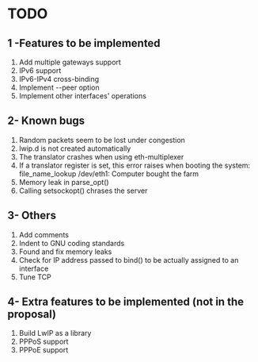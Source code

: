 # TODO

## 1 -Features to be implemented

1. Add multiple gateways support
2. IPv6 support
3. IPv6-IPv4 cross-binding
4. Implement --peer option
5. Implement other interfaces' operations

## 2- Known bugs

1. Random packets seem to be lost under congestion
2. lwip.d is not created automatically
3. The translator crashes when using eth-multiplexer
4. If a translator register is set, this error raises when booting the system: file_name_lookup /dev/eth1: Computer bought the farm
5. Memory leak in parse_opt()
6. Calling setsockopt() chrases the server

## 3- Others

1. Add comments
2. Indent to GNU coding standards
3. Found and fix memory leaks
4. Check for IP address passed to bind() to be actually assigned to an interface
5. Tune TCP

## 4- Extra features to be implemented (not in the proposal)

1. Build LwIP as a library
2. PPPoS support
3. PPPoE support

